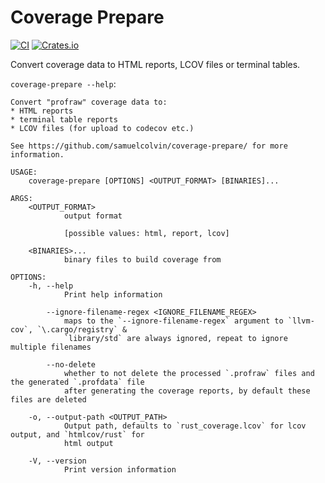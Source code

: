 # Coverage Prepare

[![CI](https://github.com/samuelcolvin/coverage-prepare/actions/workflows/ci.yml/badge.svg?event=push)](https://github.com/samuelcolvin/coverage-prepare/actions/workflows/ci.yml?query=branch%3Amain)
[![Crates.io](https://img.shields.io/crates/v/coverage-prepare?color=green)](https://crates.io/crates/coverage-prepare)

Convert coverage data to HTML reports, LCOV files or terminal tables.

`coverage-prepare --help`:

```
Convert "profraw" coverage data to:
* HTML reports
* terminal table reports
* LCOV files (for upload to codecov etc.)

See https://github.com/samuelcolvin/coverage-prepare/ for more information.

USAGE:
    coverage-prepare [OPTIONS] <OUTPUT_FORMAT> [BINARIES]...

ARGS:
    <OUTPUT_FORMAT>
            output format
            
            [possible values: html, report, lcov]

    <BINARIES>...
            binary files to build coverage from

OPTIONS:
    -h, --help
            Print help information

        --ignore-filename-regex <IGNORE_FILENAME_REGEX>
            maps to the `--ignore-filename-regex` argument to `llvm-cov`, `\.cargo/registry` &
            `library/std` are always ignored, repeat to ignore multiple filenames

        --no-delete
            whether to not delete the processed `.profraw` files and the generated `.profdata` file
            after generating the coverage reports, by default these files are deleted

    -o, --output-path <OUTPUT_PATH>
            Output path, defaults to `rust_coverage.lcov` for lcov output, and `htmlcov/rust` for
            html output

    -V, --version
            Print version information
```
